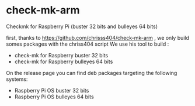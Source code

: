 # check-mk-arm
Checkmk for Raspberry Pi (buster 32 bits and bulleyes 64 bits)

first, thanks to https://github.com/chrisss404/check-mk-arm , we only build somes packages with the chriss404 script
We use his tool to build :

- check-mk for Raspberry buster 32 bits 
- check-mk for Raspberry bulleyes 64 bits

On the release page you can find deb packages targeting the following systems:
- Raspberry Pi OS buster 32 bits
- Raspberry Pi OS bulleyes 64 bits

